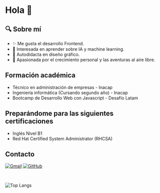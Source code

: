 <h1>Hola 👋</h1> 

## 🔍 Sobre mí

- ✨ Me gusta el desarrollo Frontend.
- 🧠 Interesada en aprender sobre IA y machine learning.
- 🎨 Autodidacta en diseño gráfico.
- 🌱 Apasionada por el crecimiento personal y las aventuras al aire libre.

## Formación académica

- Técnico en administración de empresas - Inacap
- Ingeniería informática (Cursando segundo año) - Inacap
- Bootcamp de Desarrollo Web con Javascript - Desafío Latam

## Preparándome para las siguientes certificaciones
- Inglés Nivel B1
- Red Hat Certified System Administrator (RHCSA)

## Contacto
[![Gmail](https://skillicons.dev/icons?i=gmail)](mailto:nataliamelladocani@gmail.com)
[![GitHub](https://skillicons.dev/icons?i=github)](https://github.com/NataMellado)

<br>

![Top Langs](https://github-readme-stats.vercel.app/api/top-langs/?username=NataMellado&layout=compact&theme=jolly&show_icons=true)


